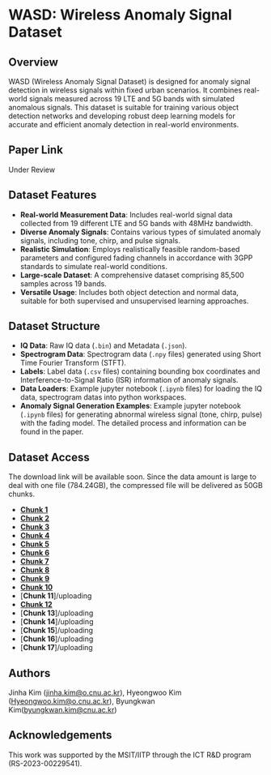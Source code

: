 
# WASD: Wireless Anomaly Signal Dataset

## Overview

WASD (Wireless Anomaly Signal Dataset) is designed for anomaly signal detection in wireless signals within fixed urban scenarios. It combines real-world signals measured across 19 LTE and 5G bands with simulated anomalous signals. This dataset is suitable for training various object detection networks and developing robust deep learning models for accurate and efficient anomaly detection in real-world environments.

## Paper Link
Under Review

## Dataset Features

* **Real-world Measurement Data**: Includes real-world signal data collected from 19 different LTE and 5G bands with 48MHz bandwidth.
* **Diverse Anomaly Signals**: Contains various types of simulated anomaly signals, including tone, chirp, and pulse signals.
* **Realistic Simulation**: Employs realistically feasible random-based parameters and configured fading channels in accordance with 3GPP standards to simulate real-world conditions.
* **Large-scale Dataset**: A comprehensive dataset comprising 85,500 samples across 19 bands.
* **Versatile Usage**: Includes both object detection and normal data, suitable for both supervised and unsupervised learning approaches.

## Dataset Structure

* **IQ Data**: Raw IQ data (`.bin`) and Metadata (`.json`).
* **Spectrogram Data**: Spectrogram data (`.npy` files) generated using Short Time Fourier Transform (STFT). 
* **Labels**: Label data (`.csv` files) containing bounding box coordinates and Interference-to-Signal Ratio (ISR) information of anomaly signals.
* **Data Loaders**: Example jupyter notebook (`.ipynb` files) for loading the IQ data, spectrogram datas into python workspaces.
* **Anomaly Signal Generation Examples**: Example jupyter notebook (`.ipynb` files) for generating abnormal wireless signal (tone, chirp, pulse) with the fading model. The detailed process and information can be found in the paper.

## Dataset Access
The download link will be available soon.
Since the data amount is large to deal with one file (784.24GB), the compressed file will be delivered as 50GB chunks.

* [**Chunk 1**](https://drive.google.com/file/d/1055_Mqq3iJJLVsYirFbKue0vz0quemtd/view?usp=drive_link)
* [**Chunk 2**](https://drive.google.com/file/d/1upenUkhVKsFYPYQg494ShImL_CmGgNYz/view?usp=drive_link)
* [**Chunk 3**](https://drive.google.com/file/d/1-7em96OKb4u4f3bOmnKWqq0iEe4bD19L/view?usp=drive_link)
* [**Chunk 4**](https://drive.google.com/file/d/1-8aqUargGx4K7RKx2O1rs-8s2_fH_AcW/view?usp=drive_link)
* [**Chunk 5**](https://drive.google.com/file/d/1-CE2wfaSP_YbT407otkhS8055aF7o4WQ/view?usp=drive_link)
* [**Chunk 6**](https://drive.google.com/file/d/1-PAfbavHwuxadLDEGF_Z-1L98mA8PON_/view?usp=drive_link)
* [**Chunk 7**](https://drive.google.com/file/d/1-PDV_f4nPDJ8e_lfiNmcwHo3THlPvyU2/view?usp=drive_link)
* [**Chunk 8**](https://drive.google.com/file/d/1-U_sTYDjCbRbm5eeK006iardzKrBWin0/view?usp=drive_link)
* [**Chunk 9**](https://drive.google.com/file/d/1-Wi8xFGUZfHc9TYjzXKi2fwf7x1m7Ohu/view?usp=drive_link)
* [**Chunk 10**](https://drive.google.com/file/d/1-_B0sLQ61jJpMn6cOZ0_IMfJ0hRTctiV/view?usp=drive_link)
* [**Chunk 11**]/uploading
* [**Chunk 12**](https://drive.google.com/file/d/1-o3vpVnyXtH7Sn1XTrh9qWsm7YEDlYzg/view?usp=drive_link)
* [**Chunk 13**]/uploading
* [**Chunk 14**]/uploading
* [**Chunk 15**]/uploading
* [**Chunk 16**]/uploading
* [**Chunk 17**]/uploading

## Authors
Jinha Kim (jinha.kim@o.cnu.ac.kr), Hyeongwoo Kim (Hyeongwoo.kim@o.cnu.ac.kr), Byungkwan Kim(byungkwan.kim@cnu.ac.kr)

## Acknowledgements
This work was supported by the MSIT/IITP through the ICT R&D program (RS-2023-00229541).
